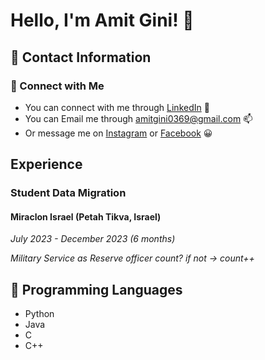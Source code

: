 # Hello, I'm Amit Gini! 👋

## 📩 Contact Information
### 🔗 Connect with Me
- You can connect with me through [LinkedIn](https://www.linkedin.com/in/amitgini/) 🤝
- You can Email me through amitgini0369@gmail.com 📫
- Or message me on [Instagram](https://www.instagram.com/amit.gini/) or [Facebook](https://www.facebook.com/amit.gini1/) 😀

## Experience
### Student Data Migration
#### Miraclon Israel (Petah Tikva, Israel)  
*July 2023 - December 2023 (6 months)*

*Military Service as Reserve officer count? if not -> count++*

## 🐍 Programming Languages
- Python
- Java
- C
- C++
